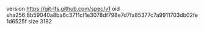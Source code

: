 version https://git-lfs.github.com/spec/v1
oid sha256:8b59040a8ba6c3711cf1e3078df798e7d7fa85377c7a9911703db02fe1d6525f
size 3182
